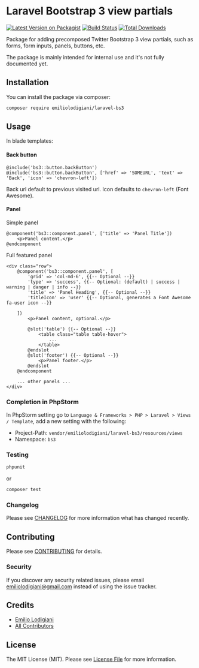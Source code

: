 # Laravel Bootstrap 3 view partials

[![Latest Version on Packagist](https://img.shields.io/packagist/v/emiliolodigiani/laravel-bs3.svg?style=flat-square)](https://packagist.org/packages/emiliolodigiani/laravel-bs3)
[![Build Status](https://travis-ci.org/emiliolodigiani/laravel-bs3.svg?branch=master)](https://travis-ci.org/emiliolodigiani/laravel-bs3)
[![Total Downloads](https://img.shields.io/packagist/dt/emiliolodigiani/laravel-bs3.svg?style=flat-square)](https://packagist.org/packages/emiliolodigiani/laravel-bs3)

Package for adding precomposed Twitter Bootstrap 3 view partials, such as forms, form inputs, panels, buttons, etc.  

The package is mainly intended for internal use and it's not fully documented yet.

## Installation

You can install the package via composer:

```bash
composer require emiliolodigiani/laravel-bs3
```

## Usage

In blade templates:

#### Back button
``` blade
@include('bs3::button.backButton')
@include('bs3::button.backButton', ['href' => 'SOMEURL', 'text' => 'Back', 'icon' => 'chevron-left'])
```
Back url default to previous visited url. Icon defaults to `chevron-left` (Font Awesome).

#### Panel
Simple panel

```blade
@component('bs3::component.panel', ['title' => 'Panel Title'])
    <p>Panel content.</p>
@endcomponent
```
Full featured panel

```blade
<div class="row">
    @component('bs3::component.panel', [
        'grid' => 'col-md-6', {{-- Optional --}}
        'type' => 'success', {{-- Optional: (default) | success | warning | danger | info --}}
        'title' => 'Panel Heading', {{-- Optional --}}
        'titleIcon' => 'user' {{-- Optional, generates a Font Awesome fa-user icon --}}

    ])
        <p>Panel content, optional.</p>

        @slot('table') {{-- Optional --}}
            <table class="table table-hover">
                ... 
            </table>
        @endslot
        @slot('footer') {{-- Optional --}}
            <p>Panel footer.</p>
        @endslot
    @endcomponent
    
    ... other panels ...
</div>
```


### Completion in PhpStorm
In PhpStorm setting go to `Language & Frameworks > PHP > Laravel > Views / Template`, add a new setting with the following:

- Project-Path: `vendor/emiliolodigiani/laravel-bs3/resources/views`
- Namespace: `bs3`

### Testing

``` bash
phpunit
```
or
``` bash
composer test
```

### Changelog

Please see [CHANGELOG](CHANGELOG.md) for more information what has changed recently.

## Contributing

Please see [CONTRIBUTING](CONTRIBUTING.md) for details.

### Security

If you discover any security related issues, please email emiliolodigiani@gmail.com instead of using the issue tracker.

## Credits

- [Emilio Lodigiani](https://github.com/emiliolodigiani)
- [All Contributors](../../contributors)

## License

The MIT License (MIT). Please see [License File](LICENSE.md) for more information.
